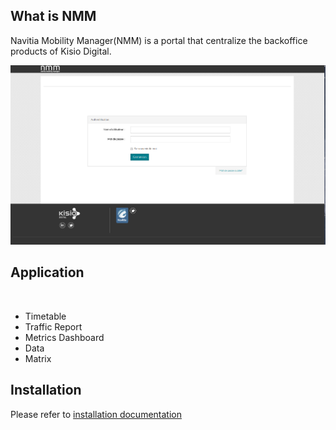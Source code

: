 

<h2>What is NMM</h2>

Navitia Mobility Manager(NMM) is a portal that centralize the backoffice products  of Kisio Digital.

![screnshot login page](docs/screenshot_nmm.png  "login page nmm")


<h2>Application</h2>
<br />

- Timetable
- Traffic Report
- Metrics Dashboard
- Data
- Matrix



<h2>Installation</h2>

Please refer to [installation documentation](installation_nmm.md) 





